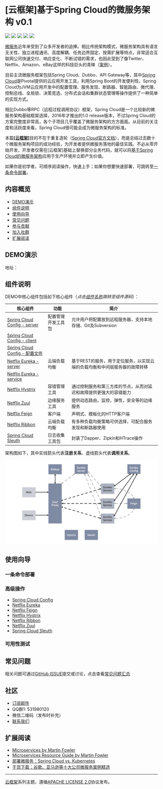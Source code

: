 # [云框架]基于Spring Cloud的微服务架构 v0.1

![](https://img.shields.io/badge/build-passing-green.svg)
![](https://img.shields.io/badge/release-v0.1-red.svg)
[![](https://img.shields.io/badge/CHANGELOG-v0.1-yellow.svg)](CHANGELOG.md)
![](https://img.shields.io/badge/License-Apache_2.0-blue.svg)
[![](https://img.shields.io/badge/Prodcuer-Bin%20Zhang-orange.svg)](CONTRIBUTORS.md)

[微服务](https://martinfowler.com/articles/microservices.html)近年来受到了众多开发者的追捧。相比传统架构模式，微服务架构具有语言无关性、独立进程通讯、高度解耦、任务边界固定、按需扩展等特点，非常适合互联网公司快速交付、响应变化、不断试错的需求，也因此受到了像Twitter、Netflix、Amazon、eBay这样的科技巨头的青睐（[案例](https://mp.weixin.qq.com/s?__biz=MzIwMDA2OTI0Mw==&mid=2653449136&idx=2&sn=0e6bc2215646064c9a35398a8fb00299&chksm=8d5e12a4ba299bb2bf75f5b8aebb645c186932b6507dbd2ca9372dbd5b0f4d0a5a43e9fce72d#rd)）。

目前主流微服务框架包括Spring Cloud、Dubbo、API Gateway等，其中[Spring Cloud](http://projects.spring.io/spring-cloud/)是Pivotal提供的云应用开发工具，利用Spring Boot的开发便利性，Spring Cloud为JVM云应用开发中的配置管理、服务发现、断路器、智能路由、微代理、控制总线、全局锁、决策竞选、分布式会话和集群状态管理等操作提供了一种简单的实现方式。

相比Dubbo等RPC（远程过程调用协议）框架，Spring Cloud是一个比较新的微服务架构基础框架选择，2016年才推出的1.0 release版本，不过Spring Cloud的方案完整度非常高，各个子项目几乎覆盖了微服务架构的方方面面。从目前的关注度和活跃度来看，Spring Cloud很可能会成为微服务架构的标准。

本篇[**[云框架]**](ABOUT.md)目的不在于重复造轮（[Spring Cloud官方文档](https://spring.io/docs)），而是总结过去数十个微服务架构项目的成功经验，为开发者提供微服务落地的最佳实践。不必从零开始开发，开发者仅需在[云框架]基础上替换部分业务代码，就可以将[基于Spring Cloud的微服务架构](README.md)应用于生产环境并立即产生价值。

如果你是初学者，可顺序阅读操作，快速上手；如果你想要快速部署，可跳转至[一条命令部署](#一条命令部署)。

## 内容概览

* [DEMO演示](#DEMO演示)
* [组件说明](#组件说明) 
* [使用向导](#使用向导)
* [常见问题](#常见问题)
* [参与贡献](#参与贡献)
* [加入社群](#加入社群)
* [扩展阅读](#扩展阅读)

## <a name="DEMO演示"></a>DEMO演示

地址：[]()

## <a name="组件说明"></a>组件说明

DEMO中核心组件包括如下核心组件（*点击[组件名称](#组件名称)跳转至组件源码*）：

| <a name="组件名称"></a>核心组件 | 功能 | 简介 |
| --- | --- | --- |
| [Spring Cloud Config - server](https://github.com/cloudframeworks-springcloud/Spring-Cloud-Config-client) | 配置管理开发工具包 | 允许用户把配置放到远程服务器，支持本地存储、Git及Subversion |
| [Spring Cloud Config - client](https://github.com/cloudframeworks-springcloud/Spring-Cloud-Config-server) |  |   |
| [Spring Cloud Config - 配置文件](https://github.com/cloudframeworks-springcloud/Spring-Cloud-Config) |  |  |
| [Netflix Eureka - server](https://github.com/cloudframeworks-springcloud/Netflix-Eureka-server) | 云端负载均衡 | 基于REST的服务，用于定位服务，以实现云端的负载均衡和中间层服务器的故障转移 |
| [Netflix Eureka - service](https://github.com/cloudframeworks-springcloud/Netflix-Eureka-service) |  |  |
| [Netflix Hystrix](https://github.com/cloudframeworks-springcloud/Netflix-Hystrix) | 容错管理工具 | 通过控制服务和第三方库的节点，从而对延迟和故障提供更强大的容错能力 |
| [Netflix Zuul](https://github.com/cloudframeworks-springcloud/Netflix-Zuul) | 边缘服务工具 | 提供动态路由，监控，弹性，安全等的边缘服务 |
| [Netflix Feign](https://github.com/cloudframeworks-springcloud/Spring-Cloud-Feign) | 客户端 | 声明式、模板化的HTTP客户端 |
| [Netflix Ribbon](https://github.com/cloudframeworks-springcloud/Netflix-Ribbon) | 云端负载均衡 | 有多种负载均衡策略可供选择，可配合服务发现和断路器使用 |
| [Spring Cloud Sleuth](https://github.com/cloudframeworks-springcloud/Spring-Cloud-Sleuth) | 日志收集工具包 | 封装了Dapper、Zipkin和HTrace操作 |

架构图如下，其中实线箭头代表**注册关系**、虚线箭头代表**调用关系**。

<div align=center><img width="900" height="" src="./image/云框架-Spring Cloud-架构图.png"/></div>

## <a name="使用向导"></a>使用向导



### <a name="一条命令部署"></a>一条命令部署



### <a name="高级操作"></a>高级操作

* [Spring Cloud Config](https://github.com/cloudframeworks-springcloud/user-guide/blob/master/components%20wizards/Spring%20Cloud%20Config.md)
* [Netflix Eureka](https://github.com/cloudframeworks-springcloud/user-guide/blob/master/components%20wizards/Netflix%20Eureka.md)
* [Netflix Feign](https://github.com/cloudframeworks-springcloud/user-guide/blob/master/components%20wizards/Netflix%20Feign.md)
* [Netflix Hystrix](https://github.com/cloudframeworks-springcloud/user-guide/blob/master/components%20wizards/Netflix%20Hystrix.md)
* [Netflix Ribbon](https://github.com/cloudframeworks-springcloud/user-guide/blob/master/components%20wizards/Netflix%20Ribbon.md)
* [Netflix Zuul](https://github.com/cloudframeworks-springcloud/user-guide/blob/master/components%20wizards/Netflix%20Zuul.md)
* [Spring Cloud Sleuth](https://github.com/cloudframeworks-springcloud/user-guide/blob/master/components%20wizards/Spring%20Cloud%20Sleuth.md)

### <a name="可用性测试"></a>可用性测试

## <a name="常见问题"></a>常见问题

相关问题可通过[GitHub ISSUE](https://github.com/cloudframeworks-springcloud/user-guide/issues)提交或讨论，点击查看[常见问题汇总](QA.md)

## <a name="社区"></a>社区

+ [订阅邮件](http://goodrain.us15.list-manage.com/subscribe?u=1874f1de4ed82a52890cefb4c&id=b88f73ca56)
+ QQ群1: 531980120
+ 微信二维码（发布时补充）
+ [联系我们](mailto:info@goodrain.com)

## <a name="扩展阅读"></a>扩展阅读

+ [Microservices by Martin Fowler](https://martinfowler.com/articles/microservices.html)
+ [Microservices Resource Guide by Martin Fowler](https://martinfowler.com/microservices/)
+ [部署微服务：Spring Cloud vs. Kubernetes](http://www.jianshu.com/p/2f443a5a9d99)
+ [干货下载：谷歌、亚马逊等十大公司微服务案例精选](https://mp.weixin.qq.com/s?__biz=MzIwMDA2OTI0Mw==&mid=2653449136&idx=2&sn=0e6bc2215646064c9a35398a8fb00299&chksm=8d5e12a4ba299bb2bf75f5b8aebb645c186932b6507dbd2ca9372dbd5b0f4d0a5a43e9fce72d#rd)

-------

[云框架](ABOUT.md)系列主题，遵循[APACHE LICENSE 2.0](LICENSE.md)协议发布。
